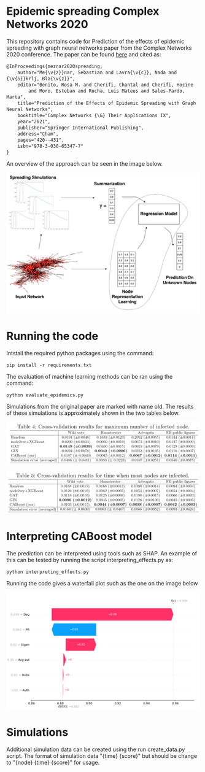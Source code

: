 # Epidemic spreading Complex Networks 2020
This repository contains code for Prediction of the effects of epidemic spreading with graph neural networks paper
from the Complex Networks 2020 conference. The paper can be found [here](https://link.springer.com/chapter/10.1007/978-3-030-65347-7_35?fbclid=IwAR0Ng3BGF014jQOe_1sWvz858dELltSV7zmCpoRdnw3HVZFfL03onmqaE2g)
and cited as:

```
@InProceedings{meznar2020spreading,
    author="Me{\v{z}}nar, Sebastian and Lavra{\v{c}}, Nada and {\v{S}}krlj, Bla{\v{z}}",
    editor="Benito, Rosa M. and Cherifi, Chantal and Cherifi, Hocine
        and Moro, Esteban and Rocha, Luis Mateus and Sales-Pardo, Marta",
    title="Prediction of the Effects of Epidemic Spreading with Graph Neural Networks",
    booktitle="Complex Networks {\&} Their Applications IX",
    year="2021",
    publisher="Springer International Publishing",
    address="Cham",
    pages="420--431",
    isbn="978-3-030-65347-7"
}
```

An overview of the approach can be seen in the image below.

![algorithm overview](https://github.com/smeznar/Epidemic-spreading-CN2020/blob/master/images/overview.png)

# Running the code

Intstall the required python packages using the command:

```
pip install -r requirements.txt
```

The evaluation of machine learning methods can be ran using the command:

```
python evaluate_epidemics.py  
```

Simulations from the original paper are marked with name old. The results of these simulations is approximately 
shown in the two tables below.

![results max node](https://github.com/smeznar/Epidemic-spreading-CN2020/blob/master/images/results_max.png)

![results time](https://github.com/smeznar/Epidemic-spreading-CN2020/blob/master/images/results_time.png)

# Interpreting CABoost model

The prediction can be interpreted using tools such as SHAP. An example of this can be tested by running the script 
interpreting_effects.py as:

```
python interpreting_effects.py
```

Running the code gives a waterfall plot such as the one on the image below

![shap](https://github.com/smeznar/Epidemic-spreading-CN2020/blob/master/images/shap.png)

# Simulations

Additional simulation data can be created using the run create_data.py script. The format of simulation data "{time} {score}"
but should be change to "{node} {time} {score}" for usage.
